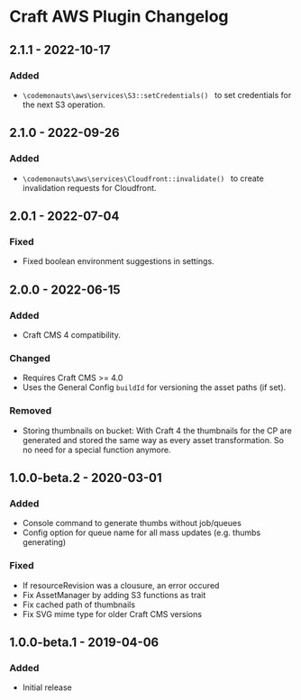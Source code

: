 # Craft AWS Plugin Changelog

## 2.1.1 - 2022-10-17

### Added

- `\codemonauts\aws\services\S3::setCredentials() ` to set credentials for the next S3 operation.

## 2.1.0 - 2022-09-26

### Added

- `\codemonauts\aws\services\Cloudfront::invalidate() ` to create invalidation requests for Cloudfront.

## 2.0.1 - 2022-07-04

### Fixed

- Fixed boolean environment suggestions in settings.

## 2.0.0 - 2022-06-15

### Added

- Craft CMS 4 compatibility.

### Changed

- Requires Craft CMS >= 4.0
- Uses the General Config `buildId` for versioning the asset paths (if set).

### Removed

- Storing thumbnails on bucket: With Craft 4 the thumbnails for the CP are generated and stored the same way as every asset transformation. So no need for a special function anymore.

## 1.0.0-beta.2 - 2020-03-01

### Added

- Console command to generate thumbs without job/queues
- Config option for queue name for all mass updates (e.g. thumbs generating)

### Fixed

- If resourceRevision was a clousure, an error occured
- Fix AssetManager by adding S3 functions as trait
- Fix cached path of thumbnails
- Fix SVG mime type for older Craft CMS versions

## 1.0.0-beta.1 - 2019-04-06

### Added

- Initial release
